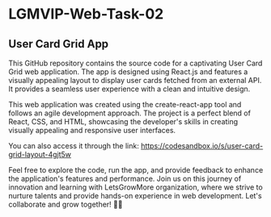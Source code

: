 # LGMVIP-Web-Task-02

## User Card Grid App 

This GitHub repository contains the source code for a captivating User Card Grid web application. The app is designed using React.js and features a visually appealing layout to display user cards fetched from an external API. It provides a seamless user experience with a clean and intuitive design.

This web application was created using the create-react-app tool and follows an agile development approach. The project is a perfect blend of React, CSS, and HTML, showcasing the developer's skills in creating visually appealing and responsive user interfaces.

You can also access it through the link:
https://codesandbox.io/s/user-card-grid-layout-4gjt5w

Feel free to explore the code, run the app, and provide feedback to enhance the application's features and performance. Join us on this journey of innovation and learning with LetsGrowMore organization, where we strive to nurture talents and provide hands-on experience in web development. Let's collaborate and grow together! 🚀🌱
